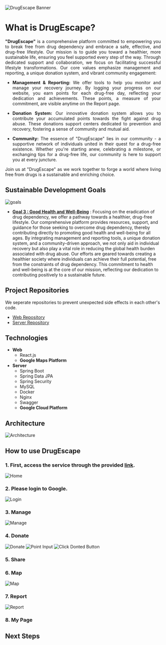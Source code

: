 ![DrugEscape Banner](https://github.com/DrugEscape/DrugEscape-Backend/assets/112475136/d8c7b09c-5898-4a17-81e0-f8beb3f43f52.png)

# What is DrugEscape?
<div align="justify">
<b>"DrugEscape"</b> is a comprehensive platform committed to empowering you to break free from drug dependency and embrace a safe, effective, and drug-free lifestyle. Our mission is to guide you toward a healthier, more sustainable life, ensuring you feel supported every step of the way. Through dedicated support and collaboration, we focus on facilitating successful lifestyle transformations. Our core values emphasize management and reporting, a unique donation system, and vibrant community engagement:

- <b>Management & Reporting:</b> We offer tools to help you monitor and manage your recovery journey. By logging your progress on our website, you earn points for each drug-free day, reflecting your dedication and achievements. These points, a measure of your commitment, are visible anytime on the Report page.

- <b>Donation System:</b> Our innovative donation system allows you to contribute your accumulated points towards the fight against drug abuse. These donations support centers dedicated to prevention and recovery, fostering a sense of community and mutual aid.

- <b>Community:</b> The essence of "DrugEscape" lies in our community - a supportive network of individuals united in their quest for a drug-free existence. Whether you're starting anew, celebrating a milestone, or exchanging tips for a drug-free life, our community is here to support you at every juncture.

Join us at "DrugEscape" as we work together to forge a world where living free from drugs is a sustainable and enriching choice.
</div>

## Sustainable Development Goals
![goals](https://github.com/DrugEscape/DrugEscape-Backend/assets/112475136/c2d32acd-a08b-4beb-aa22-b57d9978f734.png)
* **[Goal 3 : Good Health and Well-Being](https://www.un.org/sustainabledevelopment/health/)**
: Focusing on the eradication of drug dependency, we offer a pathway towards a healthier, drug-free lifestyle. Our comprehensive platform provides resources, support, and guidance for those seeking to overcome drug dependency, thereby contributing directly to promoting good health and well-being for all ages. By integrating management and reporting tools, a unique donation system, and a community-driven approach, we not only aid in individual recovery but also play a vital role in reducing the global health burden associated with drug abuse. Our efforts are geared towards creating a healthier society where individuals can achieve their full potential, free from the constraints of drug dependency. This commitment to health and well-being is at the core of our mission, reflecting our dedication to contributing positively to a sustainable future.

## Project Repositories
We seperate repositories to prevent unexpected side effects in each other's code.
* [Web Repository](https://github.com/DrugEscape/DrugEscape-Frontend)
* [Server Repository](https://github.com/DrugEscape/DrugEscape-Backend)

## Technologies
* **Web**
  * React.js
  * **Google Maps Platform**
* **Server**
  * Spring Boot
  * Spring Data JPA
  * Spring Security
  * MySQL
  * Docker
  * Nginx
  * Swagger
  * **Google Cloud Platform**

## Architecture
![Architecture](https://github.com/DrugEscape/DrugEscape-Backend/assets/112475136/d3e9e588-4921-4f95-9841-8553c9e0856c.png)

## How to use DrugEscape
### 1. First, access the service through the provided [link](https://drugescape.netlify.app/).
![Home](https://github.com/DrugEscape/DrugEscape-Backend/assets/112475136/6f4dad08-5de0-44ab-91c4-7cc8b7363765.png)
### 2. Please login to Google.
![Login](https://github.com/DrugEscape/DrugEscape-Backend/assets/112475136/5d44d8e5-1441-4c65-9e87-2a95c0546a95.png)
### 3. Manage
![Manage](https://github.com/DrugEscape/DrugEscape-Backend/assets/112475136/e65b59ee-8ef5-46b2-801f-bfb0d1fb1ef2.png)

### 4. Donate
![Donate](https://github.com/DrugEscape/DrugEscape-Backend/assets/112475136/7fd401b3-8e02-465d-a1ce-18ffdc9ded19.png)
![Point Input](https://github.com/DrugEscape/DrugEscape-Backend/assets/112475136/3170d1a8-fd0b-4f7a-bfc4-8561aaa40aae.png)
![Click Donted Button](https://github.com/DrugEscape/DrugEscape-Backend/assets/112475136/20617220-ce8a-45af-a42c-6a98bf0ed7ae.png)

### 5. Share

### 6. Map
![Map](https://github.com/DrugEscape/DrugEscape-Backend/assets/112475136/1660b00e-edf2-4dc7-bb77-0532ddccb24d.png)

### 7. Report
![Report](https://github.com/DrugEscape/DrugEscape-Backend/assets/112475136/c24c35e8-8515-4672-aa60-0482c4165172.png)

### 8. My Page

## Next Steps
